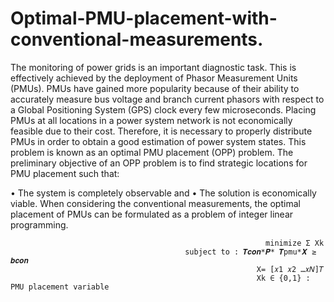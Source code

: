 # Optimal-PMU-placement-with-conventional-measurements.
The monitoring of power grids is an important diagnostic task. This is effectively achieved by the deployment of Phasor Measurement Units (PMUs). PMUs have gained more popularity because of their ability to accurately measure bus voltage and branch current phasors with respect to a Global Positioning System (GPS) clock every few microseconds. Placing PMUs at all locations in a power system network is not economically feasible due to their cost. Therefore, it is necessary to properly distribute PMUs in order to obtain a good estimation of power system states. This problem is known as an optimal PMU placement (OPP) problem. The preliminary objective of an OPP problem is to find strategic locations for PMU placement such that:

• The system is completely observable and
• The solution is economically viable.
When considering the conventional measurements, the optimal placement of PMUs can be formulated as a problem of integer linear programming.

                                                             minimize Σ Xk
                                           subject to : 𝑻𝒄𝒐𝒏*𝑷* 𝑻pmu*𝑿 ≥  𝒃𝒄𝒐𝒏 
                                                           X= [𝑥1 𝑥2 …𝑥𝑁]𝑇
                                                           Xk ∈ {0,1} : PMU placement variable  
